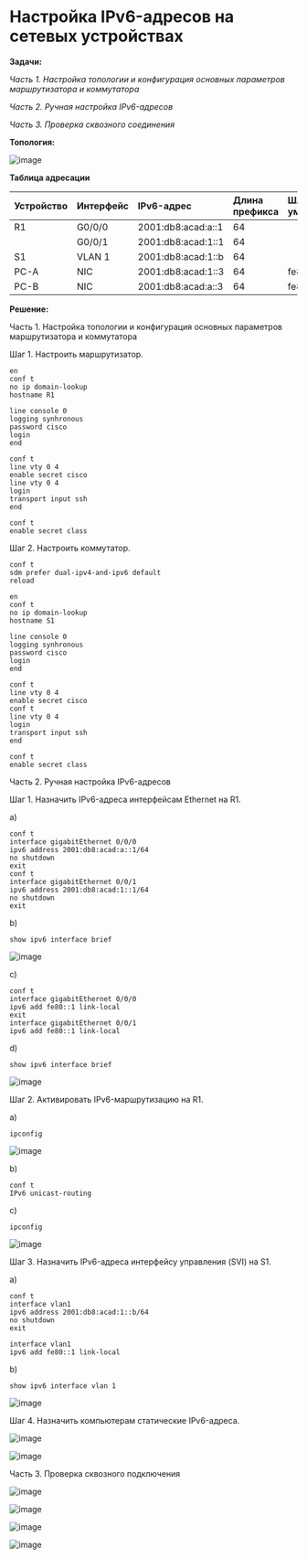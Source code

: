# Настройка IPv6-адресов на сетевых устройствах 

**Задачи:**

  *Часть 1. Настройка топологии и конфигурация основных параметров маршрутизатора и коммутатора*
  
  *Часть 2. Ручная настройка IPv6-адресов*
  
  *Часть 3. Проверка сквозного соединения*
  
  **Топология:**
  
  ![image](https://user-images.githubusercontent.com/84719218/157433061-8a146392-e1e5-4334-8673-8bd65e04f8a8.png)


  **Таблица адресации**
  
| Устройство    | Интерфейс          | IPv6-адрес            | Длина префикса    | Шлюз по умолчанию |
| :-------------|:------------------ | :---------------------|:------------------|:------------------|
| R1            | G0/0/0             | 2001:db8:acad:а::1    | 64                |                   |
|               | G0/0/1             | 2001:db8:acad:1::1    | 64                |                   |
| S1            | VLAN 1             | 2001:db8:acad:1::b    | 64                |                   |
| PC-A          | NIC                | 2001:db8:acad:1::3    | 64                |fe80::1            |
| PC-B          | NIC                | 2001:db8:acad:а::3    | 64                |fe80::1            |

**Решение:**

Часть 1. Настройка топологии и конфигурация основных параметров маршрутизатора и коммутатора

Шаг 1. Настроить маршрутизатор.

```
en
conf t
no ip domain-lookup
hostname R1
```

```
line console 0
logging synhronous
password cisco
login
end
```

```
conf t
line vty 0 4
enable secret cisco
line vty 0 4
login
transport input ssh
end
```

```
conf t
enable secret class
```

Шаг 2. Настроить коммутатор.

```
conf t
sdm prefer dual-ipv4-and-ipv6 default 
reload
```

```
en
conf t
no ip domain-lookup
hostname S1
```

```
line console 0
logging synhronous
password cisco
login
end
```

```
conf t
line vty 0 4
enable secret cisco
conf t
line vty 0 4
login
transport input ssh
end
```

```
conf t
enable secret class
```

Часть 2. Ручная настройка IPv6-адресов

Шаг 1. Назначить IPv6-адреса интерфейсам Ethernet на R1.

a) 
```
conf t
interface gigabitEthernet 0/0/0
ipv6 address 2001:db8:acad:a::1/64
no shutdown
exit
conf t
interface gigabitEthernet 0/0/1
ipv6 address 2001:db8:acad:1::1/64
no shutdown
exit
```

b)
```
show ipv6 interface brief
```

![image](https://user-images.githubusercontent.com/84719218/158586385-f1effa58-5cf9-4663-8c2f-ce40ce9f547c.png)

c)
```
conf t
interface gigabitEthernet 0/0/0
ipv6 add fe80::1 link-local
exit
interface gigabitEthernet 0/0/1
ipv6 add fe80::1 link-local
```

d)
```
show ipv6 interface brief
```

![image](https://user-images.githubusercontent.com/84719218/158585949-a6bf15bb-a1bc-4ae4-9a2d-2a227d981eda.png)


Шаг 2. Активировать IPv6-маршрутизацию на R1.

a)
```
ipconfig
```

![image](https://user-images.githubusercontent.com/84719218/158586634-52517784-1006-44bc-b4f2-39db9a2d6cb9.png)

b)
```
conf t
IPv6 unicast-routing
```

c)
```
ipconfig
```

![image](https://user-images.githubusercontent.com/84719218/158590994-3f8e5a54-0154-4df9-973c-feed09ffb286.png)

Шаг 3. Назначить IPv6-адреса интерфейсу управления (SVI) на S1.

a)
```
conf t
interface vlan1
ipv6 address 2001:db8:acad:1::b/64
no shutdown
exit
```
```
interface vlan1
ipv6 add fe80::1 link-local
```

b)
```
show ipv6 interface vlan 1
```
![image](https://user-images.githubusercontent.com/84719218/158593822-10369d71-de8f-44c9-82ec-8eabb84fd378.png)

Шаг 4. Назначить компьютерам статические IPv6-адреса.

![image](https://user-images.githubusercontent.com/84719218/158595435-81b7fead-fe63-438e-9a69-4bf6d23fcdc6.png)

![image](https://user-images.githubusercontent.com/84719218/158595502-6af5407a-310b-470a-be61-57476e4a4df8.png)

Часть 3. Проверка сквозного подключения

![image](https://user-images.githubusercontent.com/84719218/158595820-6f4185d7-41b2-438c-b75f-6e18dd267d1b.png)

![image](https://user-images.githubusercontent.com/84719218/158596524-4d228833-1c5b-4b3f-8bac-0daf5f38747d.png)

![image](https://user-images.githubusercontent.com/84719218/158596685-46c0c66c-d49e-4789-92bc-49ae8bde5f01.png)

![image](https://user-images.githubusercontent.com/84719218/158596916-f196e2f1-85ed-4fc3-92c3-cdd5bdacf402.png)







